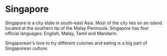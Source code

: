 # Singapore

Singapore is a city state in south-east Asia. Most of the city lies on an island located at the southern tip of the Malay Peninsula.
Singapore has four official languages: English, Malay, Tamil and Mandarin.

Singaporean's love to try different cuisines and eating is a big part of Singaporean
culture.